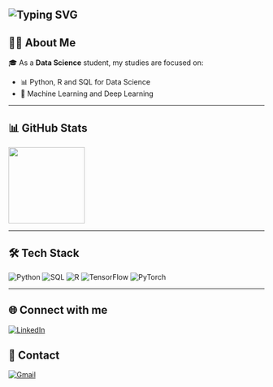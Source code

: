 <!-- Welcome animado -->
![Typing SVG](https://readme-typing-svg.demolab.com?font=Poppins&weight=700&size=40&pause=1000&color=D758F7&background=FFFFFF00&width=700&height=100&lines=Hello!!+I%27m+Dreh+%28%3A)
---

## 👩‍💻 About Me  

🎓 As a **Data Science** student, my studies are focused on: 

- 📊 Python, R and SQL for Data Science  
- 🤖 Machine Learning and Deep Learning    


---

## 📊 GitHub Stats  

<img src="https://github-readme-stats.vercel.app/api?username=drehcris&theme=transparent&bg_color=FFFFFF&border_color=D758F7FF&show_icons=true&icon_color=D758F7FF&title_color=D758F7FF&text_color=000000" height="150"/>


---

## 🛠️ Tech Stack  

![Python](https://img.shields.io/badge/Python-3776AB?logo=python&logoColor=white)
![SQL](https://img.shields.io/badge/SQL-336791?logo=SQL&logoColor=white)
![R](https://img.shields.io/badge/R-150458?logo=r&logoColor=white)
![TensorFlow](https://img.shields.io/badge/TensorFlow-FF6F00?logo=tensorflow&logoColor=white)
![PyTorch](https://img.shields.io/badge/PyTorch-EE4C2C?logo=pytorch&logoColor=white)

---

## 🌐 Connect with me 
[![LinkedIn](https://img.shields.io/badge/LinkedIn-0077B5?style=for-the-badge&logo=linkedin&logoColor=white)](https://www.linkedin.com/in/drehcris/)  

## 📱 Contact  
[![Gmail](https://img.shields.io/badge/Gmail-333333?style=for-the-badge&logo=gmail&logoColor=red)](mailto:dreccris@gmail.com)  

